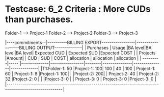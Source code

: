 Testcase: 6_2
Criteria : More CUDs than purchases.
========

Folder-1 --> Project-1
Folder-2 --> Project-2
Folder-3 --> Project-3

|----commitments--|----------BILLING EXPORT-----------------|------------------BILLING OUTPUT--------------|
|     Purchases   |     Usage    |BA level|BA level|BA level| Expected CUD  |  Expected SUD |Expected COST |
| Projects |Amount|              |  CUD   |  SUD   | COST   |  allocation   |   allocation  | allocation   |
| ---------|----- |--------------|-----------------|--------|---------------|---------------|--------------|
|T1:Folder-1: 50  |Project-1: 100|   100  |  40    |  100   | Project-1: 60 | Project-1: 8  |Project-1: 100|
|                 |Project-2: 200|                          | Project-2: 40 | Project-2: 32 |Project-2: 0  |
|                 |Project-3: 0  |                          | Project-3: 0  | Project-3: 0  |Project-3: 0  |
|----------------------------------------------------------------------------------------------------------|

